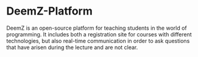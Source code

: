 # DeemZ-Platform
DeemZ is an open-source platform for teaching students in the world of programming. It includes both a registration site for courses with different technologies,
but also real-time communication in order to ask questions that have arisen during the lecture and are not clear.
